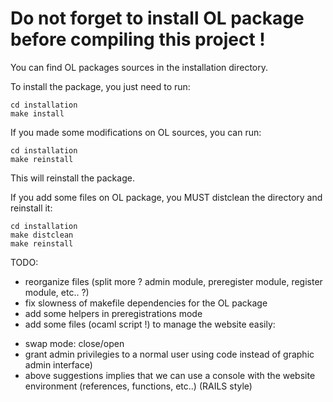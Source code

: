 # Do not forget to install OL package before compiling this project !

You can find OL packages sources in the installation directory.

To install the package, you just need to run:
```shell
cd installation
make install
```

If you made some modifications on OL sources, you can run:
```shell
cd installation
make reinstall
```

This will reinstall the package.

If you add some files on OL package, you MUST distclean the directory and reinstall it:
```shell
cd installation
make distclean
make reinstall
```

TODO:
- reorganize files (split more ? admin module, preregister module, register module, etc.. ?)
- fix slowness of makefile dependencies for the OL package
- add some helpers in preregistrations mode
- add some files (ocaml script !) to manage the website easily:
* swap mode: close/open
* grant admin privilegies to a normal user using code instead of graphic admin interface)
* above suggestions implies that we can use a console with the website environment (references, functions, etc..) (RAILS style)
